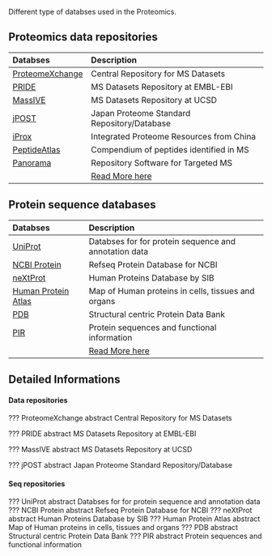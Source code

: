 Different type of databses used in the Proteomics.

## Proteomics data repositories 

| Databses                                                  | Description                                |
| :---------------------------------                        | :------------------------------------      |
| [ProteomeXchange](http://www.proteomexchange.org/)        | Central Repository for MS Datasets         |
| [PRIDE](https://www.ebi.ac.uk/pride/)                     | MS Datasets Repository at EMBL-EBI         |
| [MassIVE](https://massive.ucsd.edu/ )                     | MS Datasets Repository at UCSD             |
| [jPOST](https://jpostdb.org/)                             | Japan Proteome Standard Repository/Database|
| [iProx](https://www.iprox.org/)                           | Integrated Proteome Resources from China   |
| [PeptideAtlas](http://www.peptideatlas.org/)              | Compendium of peptides identified in MS    |
| [Panorama](https://panoramaweb.org/)                      | Repository Software for Targeted MS        |
|                                                           | [Read More here](#data-repositories)       |

## Protein sequence databases

| Databses                                                     | Description                                           |
| :---------------------------------                           | :------------------------------------                 |
| [UniProt](https://www.uniprot.org/)                          | Databses for for protein sequence and annotation data |
| [NCBI Protein](https://www.ncbi.nlm.nih.gov/protein/)        | Refseq Protein Database for NCBI                      |
| [neXtProt](https://www.nextprot.org/)                        | Human Proteins Database by SIB                        |
| [Human Protein Atlas](https://www.proteinatlas.org/)         | Map of Human proteins in cells, tissues and organs    |
| [PDB](https://www.rcsb.org/)                                 | Structural centric Protein Data Bank                  |
| [PIR](https://proteininformationresource.org/)               | Protein sequences and functional information          |
|                                                              | [Read More here](#seq-repositories)                   |



## Detailed Informations
#### Data repositories
    
??? ProteomeXchange abstract
    Central Repository for MS Datasets

??? PRIDE abstract
    MS Datasets Repository at EMBL-EBI

??? MassIVE abstract
    MS Datasets Repository at UCSD

??? jPOST abstract
    Japan Proteome Standard Repository/Database


#### Seq repositories

??? UniProt abstract
 	Databses for for protein sequence and annotation data
??? NCBI Protein abstract
 	Refseq Protein Database for NCBI
??? neXtProt abstract
 	Human Proteins Database by SIB
??? Human Protein Atlas abstract
 	Map of Human proteins in cells, tissues and organs
??? PDB abstract
 	Structural centric Protein Data Bank
??? PIR abstract
 	Protein sequences and functional information